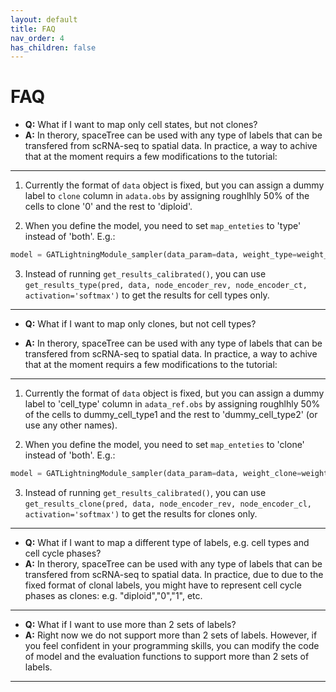 ```yaml
---
layout: default
title: FAQ
nav_order: 4
has_children: false
---
```


# FAQ
- **Q:** What if I want to map only cell states, but not clones?
- **A:** In therory, spaceTree can be used with any type of labels that can be transfered from scRNA-seq to spatial data. In practice, a way to achive that at the moment requirs a few modifications to the tutorial:
-----------------

1) Currently the format of `data` object is fixed, but you can assign a dummy label to `clone` column in `adata.obs` by assigning roughlhly 50% of the cells to clone '0' and the rest to 'diploid'.

2) When you define the model, you need to set `map_enteties` to 'type' instead of 'both'. E.g.:
```python
model = GATLightningModule_sampler(data_param=data, weight_type=weight_type, map_enteties='type')
```
3) Instead of running `get_results_calibrated()`, you can use `get_results_type(pred, data, node_encoder_rev, node_encoder_ct, activation='softmax')` to get the results for cell types only. 
-----------------
- **Q:** What if I want to map only clones, but not cell types?

- **A:** In therory, spaceTree can be used with any type of labels that can be transfered from scRNA-seq to spatial data. In practice, a way to achive that at the moment requirs a few modifications to the tutorial:
-----------------

1) Currently the format of `data` object is fixed, but you can assign a dummy label to 'cell_type' column in `adata_ref.obs` by assigning roughlhly 50% of the cells to dummy_cell_type1 and the rest to 'dummy_cell_type2' (or use any other names).

2) When you define the model, you need to set `map_enteties` to 'clone' instead of 'both'. E.g.:
```python
model = GATLightningModule_sampler(data_param=data, weight_clone=weight_clone, map_enteties='clone')
```
3) Instead of running `get_results_calibrated()`, you can use `get_results_clone(pred, data, node_encoder_rev, node_encoder_cl, activation='softmax')` to get the results for clones only. 
-----------------

- **Q:** What if I want to map a different type of labels, e.g. cell types and cell cycle phases?
- **A:** In therory, spaceTree can be used with any type of labels that can be transfered from scRNA-seq to spatial data. In practice, due to due to the fixed format of clonal labels, you might have to represent cell cycle phases as clones: e.g. "diploid","0","1", etc.
-----------------

- **Q:** What if I want to use more than 2 sets of labels?
- **A:** Right now we do not support more than 2 sets of labels. However, if you feel confident in your programming skills, you can modify the code of model and the evaluation functions to support more than 2 sets of labels.

-----------------


